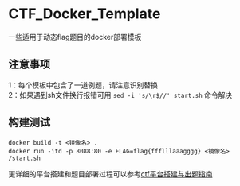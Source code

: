 # CTF_Docker_Template

一些适用于动态flag题目的docker部署模板  


## 注意事项

1：每个模板中包含了一道例题，请注意识别替换  
2：如果遇到sh文件换行报错可用 `sed -i 's/\r$//' start.sh` 命令解决  


## 构建测试

```shell
docker build -t <镜像名> .
docker run -itd -p 8088:80 -e FLAG=flag{ffflllaaagggg} <镜像名> /start.sh
```

更详细的平台搭建和题目部署过程可以参考[ctf平台搭建与出题指南](https://www.dr0n.top/posts/5ae46a89/)
